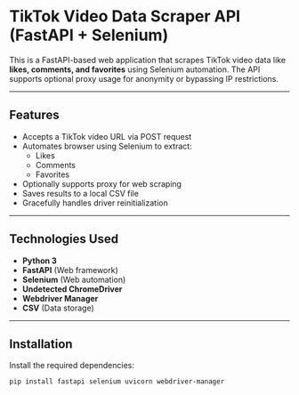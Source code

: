 # TikTok Video Data Scraper API (FastAPI + Selenium)

This is a FastAPI-based web application that scrapes TikTok video data like **likes, comments, and favorites** using Selenium automation. The API supports optional proxy usage for anonymity or bypassing IP restrictions.

---

##  Features

- Accepts a TikTok video URL via POST request
- Automates browser using Selenium to extract:
  -  Likes
  -  Comments
  -  Favorites
- Optionally supports proxy for web scraping
- Saves results to a local CSV file
- Gracefully handles driver reinitialization

---

## Technologies Used

- **Python 3**
- **FastAPI** (Web framework)
- **Selenium** (Web automation)
- **Undetected ChromeDriver**
- **Webdriver Manager**
- **CSV** (Data storage)

---

## Installation

Install the required dependencies:

```bash
pip install fastapi selenium uvicorn webdriver-manager
